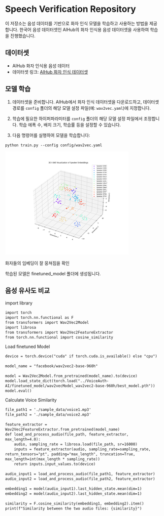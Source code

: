 # Speech Verification Repository

이 저장소는 음성 데이터를 기반으로 화자 인식 모델을 학습하고 사용하는 방법을 제공합니다. 한국어 음성 데이터셋인 AIHub의 화자 인식용 음성 데이터셋을 사용하여 학습을 진행했습니다.

## 데이터셋

- AIHub 화자 인식용 음성 데이터
- 데이터셋 링크: [AIHub 화자 인식 데이터셋](https://aihub.or.kr/aihubdata/data/view.do?currMenu=&topMenu=&aihubDataSe=data&dataSetSn=537)


## 모델 학습

1. 데이터셋을 준비합니다. AIHub에서 화자 인식 데이터셋을 다운로드하고, 데이터셋 경로를 `config` 폴더의 해당 모델 설정 파일(예: `wav2vec.yaml`)에 지정합니다.

2. 학습에 필요한 하이퍼파라미터를 `config` 폴더의 해당 모델 설정 파일에서 조정합니다. 학습 에폭 수, 배치 크기, 학습률 등을 설정할 수 있습니다.

3. 다음 명령어를 실행하여 모델을 학습합니다:

```shell
python train.py --config config/wav2vec.yaml
```

<img src="./images/tsne_3d_visualization_show_result.png" alt="Result Visualization Image" width="400">

화자들의 임베딩이 잘 뭉쳐짐을 확인

학습된 모델은 finetuned_model 폴더에 생성됩니다.

## 음성 유사도 비교
import library
```shell
import torch
import torch.nn.functional as F
from transformers import Wav2Vec2Model
import librosa
from transformers import Wav2Vec2FeatureExtractor
from torch.nn.functional import cosine_similarity
```

Load finetuned Model
```shell
device = torch.device("cuda" if torch.cuda.is_available() else "cpu")

model_name = "facebook/wav2vec2-base-960h"

model = Wav2Vec2Model.from_pretrained(model_name).to(device)
model.load_state_dict(torch.load("../VoiceAuth-AI/finetuned_model/wav2vecModel_wav2vec2-base-960h/best_model.pth"))
model.eval()
```

Calculate Voice Similarity
```shell
file_path1 = './sample_data/voice1.mp3'
file_path2 = './sample_data/voice2.mp3'

feature_extractor = Wav2Vec2FeatureExtractor.from_pretrained(model_name)
def load_and_process_audio(file_path, feature_extractor, max_length=4.0):
    audio, sampling_rate = librosa.load(file_path, sr=16000)
    inputs = feature_extractor(audio, sampling_rate=sampling_rate, return_tensors="pt", padding="max_length", truncation=True, max_length=int(max_length * sampling_rate))
    return inputs.input_values.to(device)

audio_input1 = load_and_process_audio(file_path1, feature_extractor)
audio_input2 = load_and_process_audio(file_path2, feature_extractor)

embedding1 = model(audio_input1).last_hidden_state.mean(dim=1)
embedding2 = model(audio_input2).last_hidden_state.mean(dim=1)

similarity = F.cosine_similarity(embedding1, embedding2).item()
print(f"Similarity between the two audio files: {similarity}")
```